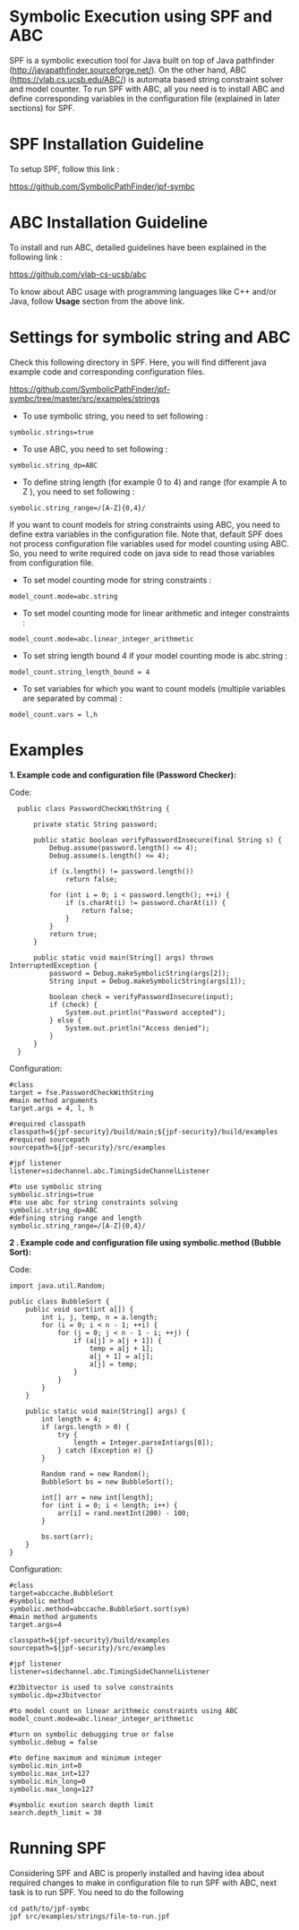 # Symbolic Execution using SPF and ABC
SPF is a symbolic execution tool for Java built on top of Java pathfinder (http://javapathfinder.sourceforge.net/). On the other hand, ABC (https://vlab.cs.ucsb.edu/ABC/) is automata based string constraint solver and model counter. To run SPF with ABC, all you need is to install ABC and define corresponding variables in the configuration file (explained in later sections) for SPF.

# SPF Installation Guideline
To setup SPF, follow this link :

https://github.com/SymbolicPathFinder/jpf-symbc

# ABC Installation Guideline
To install and run ABC, detailed guidelines have been explained in the following link :

https://github.com/vlab-cs-ucsb/abc

To know about ABC usage with programming languages like C++ and/or Java, follow **Usage** section from the above link.

# Settings for symbolic string and ABC
Check this following directory in SPF. Here, you will find different java example code and corresponding configuration files.

https://github.com/SymbolicPathFinder/jpf-symbc/tree/master/src/examples/strings

* To use symbolic string, you need to set following :
```
symbolic.strings=true
```

* To use ABC, you need to set following :
```
symbolic.string_dp=ABC
```

* To define string length  (for example 0 to 4) and range (for example A to Z ), you need to set following :
```
symbolic.string_range=/[A-Z]{0,4}/
```


If you want to count models for string constraints using ABC, you need to define extra variables in the 
configuration file. Note that, default SPF does not process configuration file variables used for model counting using ABC. 
So, you need to write required code  on java side to read those variables from configuration file.

* To set model counting mode for string constraints : 
```
model_count.mode=abc.string
```

* To set model counting mode for linear arithmetic and integer constraints : 
```
model_count.mode=abc.linear_integer_arithmetic
```

* To set string length bound 4 if your model counting mode is abc.string :
```
model_count.string_length_bound = 4
```

* To set variables for which you want to count models (multiple variables are separated by comma) :
```
model_count.vars = l,h
```

# Examples

**1. Example code and configuration file (Password Checker):**

Code:

```
  public class PasswordCheckWithString {

      private static String password;

      public static boolean verifyPasswordInsecure(final String s) {
          Debug.assume(password.length() <= 4);
          Debug.assume(s.length() <= 4);

          if (s.length() != password.length())
              return false;

          for (int i = 0; i < password.length(); ++i) {
              if (s.charAt(i) != password.charAt(i)) {
                  return false;
              }
          }
          return true;
      }

      public static void main(String[] args) throws InterruptedException {      
          password = Debug.makeSymbolicString(args[2]);
          String input = Debug.makeSymbolicString(args[1]);

          boolean check = verifyPasswordInsecure(input);
          if (check) {
              System.out.println("Password accepted");
          } else {
              System.out.println("Access denied");
          }
      }
  }
```

Configuration:

```
#class
target = fse.PasswordCheckWithString
#main method arguments
target.args = 4, l, h

#required classpath
classpath=${jpf-security}/build/main;${jpf-security}/build/examples 
#required sourcepath
sourcepath=${jpf-security}/src/examples

#jpf listener
listener=sidechannel.abc.TimingSideChannelListener

#to use symbolic string
symbolic.strings=true
#to use abc for string constraints solving
symbolic.string_dp=ABC
#defining string range and length
symbolic.string_range=/[A-Z]{0,4}/
```

**2 . Example code and configuration file using symbolic.method (Bubble Sort):**

Code:

```
import java.util.Random;

public class BubbleSort {
    public void sort(int a[]) {
        int i, j, temp, n = a.length;
        for (i = 0; i < n - 1; ++i) {
            for (j = 0; j < n - 1 - i; ++j) {
                if (a[j] > a[j + 1]) {
                    temp = a[j + 1];
                    a[j + 1] = a[j];
                    a[j] = temp;
                }
            }
        }
    }

    public static void main(String[] args) {
        int length = 4;
        if (args.length > 0) {
            try {
                length = Integer.parseInt(args[0]);
            } catch (Exception e) {}
        }

        Random rand = new Random();
        BubbleSort bs = new BubbleSort();

        int[] arr = new int[length];
        for (int i = 0; i < length; i++) {
            arr[i] = rand.nextInt(200) - 100;
        }

        bs.sort(arr);
    }
}
```

Configuration:

```
#class
target=abccache.BubbleSort
#symbolic method
symbolic.method=abccache.BubbleSort.sort(sym)
#main method arguments
target.args=4

classpath=${jpf-security}/build/examples
sourcepath=${jpf-security}/src/examples

#jpf listener
listener=sidechannel.abc.TimingSideChannelListener

#z3bitvector is used to solve constraints
symbolic.dp=z3bitvector

#to model count on linear arithmeic constraints using ABC
model_count.mode=abc.linear_integer_arithmetic

#turn on symbolic debugging true or false
symbolic.debug = false

#to define maximum and minimum integer
symbolic.min_int=0
symbolic.max_int=127
symbolic.min_long=0
symbolic.max_long=127

#symbolic exution search depth limit
search.depth_limit = 30

```

# Running SPF
Considering SPF and ABC is properly installed and having idea about required changes to make in configuration file to run SPF with ABC, next task is to run SPF. You need to do the following

```
cd path/to/jpf-symbc
jpf src/examples/strings/file-to-run.jpf
```
